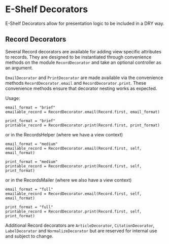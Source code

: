 # E-Shelf Decorators
E-Shelf Decorators allow for presentation logic to be included in a DRY way.

## Record Decorators
Several Record decorators are available for adding view specific attributes to 
records. They are designed to be instantiated through convenience methods on the module
`RecordDecorator` and take an optional controller as an argument.

`EmailDecorator` and `PrintDecorator` are made available via the 
convenience methods `RecordDecorator.email` and `RecordDecorator.print`. 
These convenience methods ensure that decorator nesting works as expected.

Usage:

    email_format = "brief"
    emailable_record = RecordDecorator.email(Record.first, email_format)

    print_format = "brief"
    printable_record = RecordDecorator.print(Record.first, print_format)

or in the RecordsHelper (where we have a view context)

    email_format = "medium"
    emailable_record = RecordDecorator.email(Record.first, self, email_format)

    print_format = "medium"
    printable_record = RecordDecorator.print(Record.first, self, print_format)

or in the RecordsMailer (where we also have a view context)

    email_format = "full"
    emailable_record = RecordDecorator.email(Record.first, self, email_format)

    print_format = "full"
    printable_record = RecordDecorator.print(Record.first, self, print_format)

Additional Record decorators are `ArticleDecorator`, `CitationDecorator`, `LabelDecorator`
and `NormalizeDecorator` but are reserved for internal use and subject to change.
